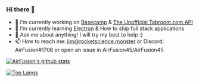 ### Hi there 👋

<!--
**AirFusion45/AirFusion45** is a ✨ _special_ ✨ repository because its `README.md` (this file) appears on your GitHub profile.

Here are some ideas to get you started:

- 🔭 I’m currently working on ...
- 🌱 I’m currently learning ...
- 👯 I’m looking to collaborate on ...
- 🤔 I’m looking for help with ...
- 💬 Ask me about ...
- 📫 How to reach me: ...
- 😄 Pronouns: ...
- ⚡ Fun fact: ...
-->
- 🔭 I’m currently working on [Basecamp](https://github.com/AirFusion45/basecamp) & [The Unofficial Tabroom.com API](https://github.com/AirFusion45/tabroomAPI)
- 🌱 I’m currently learning [Electron](https://www.electronjs.org/) & How to ship full stack applications
- 💬 Ask me about anything! I will try my best to help :)
- 📫 How to reach me: jim@rocketscience.monster or Discord: AirFusion#1706 or open an issue in AirFusion45/AirFusion45


[![AirFusion's github stats](https://github-readme-stats.vercel.app/api?username=airfusion45&count_private=true&show_icons=true&theme=radical)](https://github.com/anuraghazra/github-readme-stats)


[![Top Langs](https://github-readme-stats.vercel.app/api/top-langs/?username=airfusion45&show_icons=true&theme=radical&layout=compact)](https://github.com/anuraghazra/github-readme-stats)
